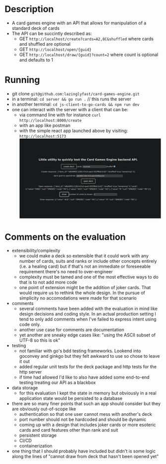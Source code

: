 # Description

- A card games engine with an API that allows for manipulation of a standard deck of cards
- The API can be succintly described as:
  - GET `http://localhost/create?cards=A2,8C&shuffled` where cards and shuffled are optional
  - GET `http://localhost/open/{guid}`
  - GET `http://localhost/draw/{guid}?count=2` where count is optional and defaults to 1

# Running

- git clone `git@github.com:lazinglyfast/card-games-engine.git`
- in a terminal: `cd server && go run .` // this runs the server
- in another terminal: `cd js-client-to-go-cards && npm run dev`
- one can interact with the server with a client that can be:
  - via command line with for instance `curl http://localhost:8000/create`
  - with an app like postman
  - with the simple react app launched above by visiting: `http://localhost:5173`
    ![alt text](https://github.com/lazinglyfast/card-games-engine/blob/main/react_app.png?raw=true)

# Comments on the evaluation

- extensibility/complexity
  - we could make a deck so extensible that it could work with any number of cards, suits and ranks or include other concepts entirely (i.e. a healing card) but if that's not an immediate or foreseeable requirement there's no need to over-engineer
  - complexity must be tamed and one of the most effective ways to do that is to not add more code
  - one point of extension might be the addition of joker cards. That would require us to rethink the whole design. In the pursue of simplicity no accomodations were made for that scenario
- comments
  - several comments have been added with the evaluation in mind like design decisions and coding style. In an actual production setting I tend to only add comments when I've failed to express intent using code only.
  - another use case for comments are documentation
  - yet another are sneaky edge cases like: "using the ASCII subset of UTF-8 so this is ok"
- testing
  - not familiar with go's bdd testing frameworks. Lookend into goconvey and ginkgo but they felt awkward to use so chose to leave it out
  - added regular unit tests for the deck package and http tests for the http server
  - if time had allowed I'd like to also have added some end-to-end testing treating our API as a blackbox
- data storage
  - for this evaluation I kept the state in memory but obviously in a real application state would be persisted to a database
- there are so many finer points that such an app should consider but they are obviously out-of-scope like
  - authentication so that one user cannot mess with another's deck
  - port number should not be hardcoded and should be dynamic
  - coming up with a design that includes joker cards or more esoteric cards and card features other than rank and suit
  - persistent storage
  - CI/CD
  - containerization
- one thing that I should probably have included but didn't is some logic along the lines of "cannot draw from deck that hasn't been opened yet"
